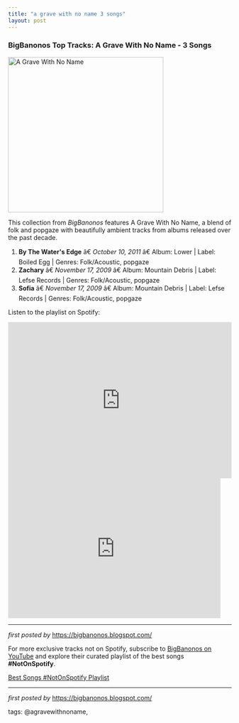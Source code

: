 ```yaml
---
title: "a grave with no name 3 songs"
layout: post
---
```

<h3>BigBanonos Top Tracks: A Grave With No Name - 3 Songs</h3>
<div class="separator"> <a href="https://ksassets.timeincuk.net/wp/uploads/sites/55/2009/04/09420_192202_agrave-1.jpg" > <img alt="A Grave With No Name" border="0" height="350" src="https://ksassets.timeincuk.net/wp/uploads/sites/55/2009/04/09420_192202_agrave-1.jpg" /> </a>
</div> <p>This collection from <em>BigBanonos</em> features A Grave With No Name, a blend of folk and popgaze with beautifully ambient tracks from albums released over the past decade.</p> <ol> <li><strong>By The Water's Edge</strong> â€ <em>October 10, 2011</em> â€ Album: Lower | Label: Boiled Egg | Genres: Folk/Acoustic, popgaze</li> <li><strong>Zachary</strong> â€ <em>November 17, 2009</em> â€ Album: Mountain Debris | Label: Lefse Records | Genres: Folk/Acoustic, popgaze</li> <li><strong>Sofia</strong> â€ <em>November 17, 2009</em> â€ Album: Mountain Debris | Label: Lefse Records | Genres: Folk/Acoustic, popgaze</li>
</ol> <p>Listen to the playlist on Spotify:</p>
<iframe src="https://open.spotify.com/embed/playlist/2hsJj4yOYOR12wQgR6NfX9?utm_source=generator" width="100%" height="352" frameBorder="0" allowfullscreen="" allow="autoplay; clipboard-write; encrypted-media; fullscreen; picture-in-picture" loading="lazy"></iframe>
<iframe allowfullscreen="" frameborder="0" height="315" src="https://www.youtube.com/embed/HSMzYcjwmaE?list=PLtuNtuTatqI2UW7SmuUJMXRMU4AJ93Wow" width="95%"></iframe><br />
<hr />
<p><em>first posted by</em> <a href="https://bigbanonos.blogspot.com/" rel="noopener" target="_new">https://bigbanonos.blogspot.com/</a></p> 

<!--Subscribe and Playlist Links-->
<div>
    <p>For more exclusive tracks not on Spotify, subscribe to <a href="https://www.youtube.com/@BigBanonos" target="_blank">BigBanonos on YouTube</a> and explore their curated playlist of the best songs <strong>#NotOnSpotify</strong>.</p>
    <p><a href="https://www.youtube.com/playlist?list=PLtuNtuTatqI0kFahUCbtbfenC_ET5O_tr" target="_blank">Best Songs #NotOnSpotify Playlist<br /></a></p></div>

<hr />

<p><em>first posted by</em> <a href="https://bigbanonos.blogspot.com/" rel="noopener" target="_new">https://bigbanonos.blogspot.com/</a></p>

<p>tags: @agravewithnoname,</p>
